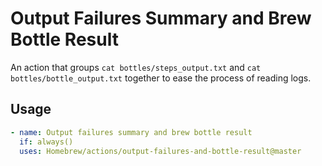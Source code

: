 # Output Failures Summary and Brew Bottle Result

An action that groups `cat bottles/steps_output.txt` and `cat bottles/bottle_output.txt` together to ease the process of reading logs.

## Usage

```yaml
- name: Output failures summary and brew bottle result
  if: always()
  uses: Homebrew/actions/output-failures-and-bottle-result@master
```
